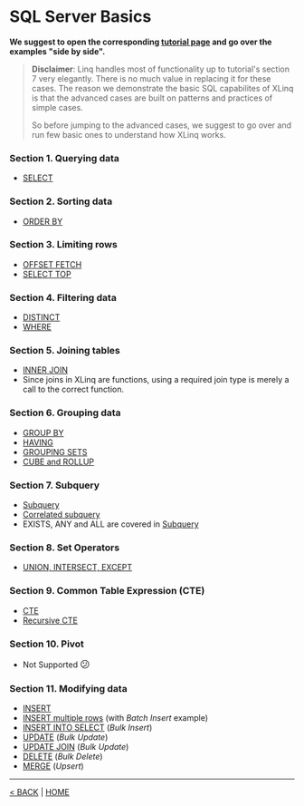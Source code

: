 # SQL Server Basics

**We suggest to open the corresponding [tutorial page](https://www.sqlservertutorial.net/sql-server-basics/) and go over the examples "side by side".**

> **Disclaimer**: Linq handles most of functionality up to tutorial's section 7 very elegantly. There is no much value in replacing it for these cases. The reason we demonstrate the basic SQL capabilites of XLinq is that the advanced cases are built on patterns and practices of simple cases.
> 
> So before jumping to the advanced cases, we suggest to go over and run few basic ones to understand how XLinq works.

### Section 1. Querying data

- [SELECT](Select.md)

### Section 2. Sorting data

- [ORDER BY](OrderBy.md)

### Section 3. Limiting rows

- [OFFSET FETCH](OffsetFetch.md)
- [SELECT TOP](Top.md)

### Section 4. Filtering data

- [DISTINCT](Distinct.md)
- [WHERE](Where.md)

### Section 5. Joining tables

- [INNER JOIN](InnerJoin.md)
- Since joins in XLinq are functions, using a required join type is merely a call to the correct function.

### Section 6. Grouping data

- [GROUP BY](GroupBy.md)
- [HAVING](Having.md)
- [GROUPING SETS](GroupingSet.md)
- [CUBE and ROLLUP](CubeRollup.md)

### Section 7. Subquery

- [Subquery](SubQuery.md)
- [Correlated subquery](CoSubQuery.md)
- EXISTS, ANY and ALL are covered in [Subquery](SubQuery.md)

### Section 8. Set Operators

- [UNION, INTERSECT, EXCEPT](Union.md)

### Section 9. Common Table Expression (CTE)

- [CTE](CTE.md)
- [Recursive CTE](RecursiveCTE.md)

### Section 10. Pivot

- Not Supported <big>&#128533;</big>

### Section 11. Modifying data

- [INSERT](Insert.md)
- [INSERT multiple rows](InsertMulti.md) (with _Batch Insert_ example)
- [INSERT INTO SELECT](InsertSelect.md) (_Bulk Insert_)
- [UPDATE](Update.md) (_Bulk Update_)
- [UPDATE JOIN](UpdateJoin.md) (_Bulk Update_)
- [DELETE](Delete.md) (_Bulk Delete_)
- [MERGE](Merge.md) (_Upsert_)

---

[< BACK](README.md) | [HOME](/README.md)
